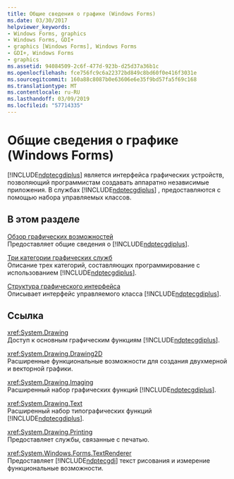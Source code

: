 ```yaml
---
title: Общие сведения о графике (Windows Forms)
ms.date: 03/30/2017
helpviewer_keywords:
- Windows Forms, graphics
- Windows Forms, GDI+
- graphics [Windows Forms], Windows Forms
- GDI+, Windows Forms
- graphics
ms.assetid: 94084509-2c6f-477d-923b-d25d37a36b1c
ms.openlocfilehash: fce756fc9c6a22372bd849c8bd60f0e416f3031e
ms.sourcegitcommit: 160a88c8087b0e63606e6e35f9bd57fa5f69c168
ms.translationtype: MT
ms.contentlocale: ru-RU
ms.lasthandoff: 03/09/2019
ms.locfileid: "57714335"
---
```

# <a name="graphics-overview-windows-forms"></a>Общие сведения о графике (Windows Forms)
[!INCLUDE[ndptecgdiplus](../../../../includes/ndptecgdiplus-md.md)] является интерфейса графических устройств, позволяющий программистам создавать аппаратно независимые приложения. В службах [!INCLUDE[ndptecgdiplus](../../../../includes/ndptecgdiplus-md.md)] , предоставляются с помощью набора управляемых классов.  
  
## <a name="in-this-section"></a>В этом разделе  
 [Обзор графических возможностей](overview-of-graphics.md)  
 Предоставляет общие сведения о [!INCLUDE[ndptecgdiplus](../../../../includes/ndptecgdiplus-md.md)].  
  
 [Три категории графических служб](three-categories-of-graphics-services.md)  
 Описание трех категорий, составляющих программирование с использованием [!INCLUDE[ndptecgdiplus](../../../../includes/ndptecgdiplus-md.md)].  
  
 [Структура графического интерфейса](structure-of-the-graphics-interface.md)  
 Описывает интерфейс управляемого класса [!INCLUDE[ndptecgdiplus](../../../../includes/ndptecgdiplus-md.md)].  
  
## <a name="reference"></a>Ссылка  
 <xref:System.Drawing>  
 Доступ к основным графическим функциям [!INCLUDE[ndptecgdiplus](../../../../includes/ndptecgdiplus-md.md)].  
  
 <xref:System.Drawing.Drawing2D>  
 Расширенные функциональные возможности для создания двухмерной и векторной графики.  
  
 <xref:System.Drawing.Imaging>  
 Расширенный набор графических функций [!INCLUDE[ndptecgdiplus](../../../../includes/ndptecgdiplus-md.md)].  
  
 <xref:System.Drawing.Text>  
 Расширенный набор типографических функций [!INCLUDE[ndptecgdiplus](../../../../includes/ndptecgdiplus-md.md)].  
  
 <xref:System.Drawing.Printing>  
 Предоставляет службы, связанные с печатью.  
  
 <xref:System.Windows.Forms.TextRenderer>  
 Предоставляет [!INCLUDE[ndptecgdi](../../../../includes/ndptecgdi-md.md)] текст рисования и измерение функциональные возможности.
